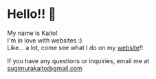 # Hello!! 👋

My name is Kaito! 
<br />I'm in love with websites :)
<br />Like... a lot, come see what I do on my [website](https://kaitosugimura.onrender.com/)!!

If you have any questions or inquiries, email me at sugimurakaito@gmail.com

<!---
KaitoSugimura/KaitoSugimura is a ✨ special ✨ repository because its `README.md` (this file) appears on your GitHub profile.
You can click the Preview link to take a look at your changes.
--->
